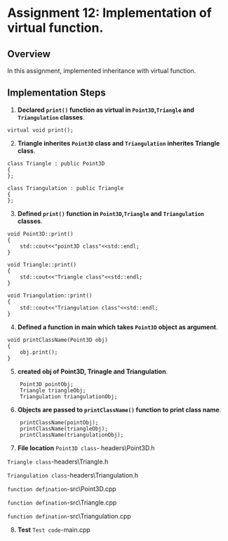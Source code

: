 # Assignment 12: Implementation of virtual function.

## Overview

In this assignment, implemented inheritance with virtual function.

## Implementation Steps

1. **Declared `print()` function as virtual in `Point3D`,`Triangle` and `Triangulation` classes**.

```
virtual void print();
```
2. **Triangle inherites `Point3D` class and `Triangulation` inherites Triangle class**.

```
class Triangle : public Point3D
{
};
```

```
class Triangulation : public Triangle
{
};
```

3. **Defined `print()` function in `Point3D`,`Triangle` and `Triangulation` classes**.
```
void Point3D::print()
{
    std::cout<<"point3D class"<<std::endl;
}
```
```
void Triangle::print()
{
    std::cout<<"Triangle class"<<std::endl;
}
```
```
void Triangulation::print()
{
    std::cout<<"Triangulation class"<<std::endl;
}
```

4. **Defined a function in main which takes `Point3D` object as argument**.

```
void printClassName(Point3D obj)
{
    obj.print();
}
```
5. **created obj of Point3D, Trinagle and Triangulation**.

```
    Point3D pointObj;
    Triangle triangleObj;
    Triangulation triangulationObj;
```

6. **Objects are passed to `printClassName()` function to print class name**.
```
    printClassName(pointObj);
    printClassName(triangleObj);
    printClassName(triangulationObj);
```

7. **File location**
`Point3D class`- headers\Point3D.h

`Triangle class`-headers\Triangle.h

`Triangulation class`-headers\Triangulation.h

`function defination`-src\Point3D.cpp

`function defination`-src\Triangle.cpp

`function defination`-src\Triangulation.cpp

8. **Test**
`Test code`-main.cpp

